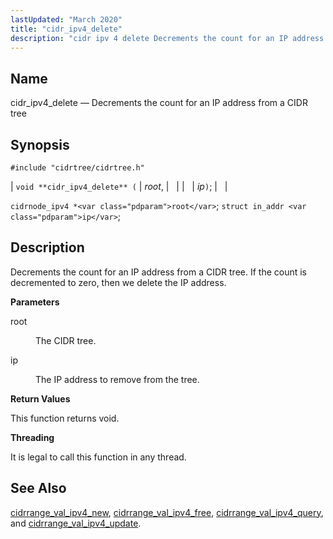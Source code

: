```yaml
---
lastUpdated: "March 2020"
title: "cidr_ipv4_delete"
description: "cidr ipv 4 delete Decrements the count for an IP address from a CIDR tree void cidr ipv 4 delete root ip cidrnode ipv 4 root struct in addr ip Decrements the count for an IP address from a CIDR tree If the count is decremented to zero then we..."
---
```


<a name="apis.cidr_ipv4_delete"></a> 
## Name

cidr_ipv4_delete — Decrements the count for an IP address from a CIDR tree

## Synopsis

`#include "cidrtree/cidrtree.h"`

| `void **cidr_ipv4_delete** (` | <var class="pdparam">root</var>, |   |
|   | <var class="pdparam">ip</var>`)`; |   |

`cidrnode_ipv4 *<var class="pdparam">root</var>`;
`struct in_addr <var class="pdparam">ip</var>`;<a name="idp48206960"></a> 
## Description

Decrements the count for an IP address from a CIDR tree. If the count is decremented to zero, then we delete the IP address.

**<a name="idp48208272"></a> Parameters**

<dl class="variablelist">

<dt>root</dt>

<dd>

The CIDR tree.

</dd>

<dt>ip</dt>

<dd>

The IP address to remove from the tree.

</dd>

</dl>

**<a name="idp48212832"></a> Return Values**

This function returns void.

**<a name="idp48213744"></a> Threading**

It is legal to call this function in any thread.

<a name="idp48214848"></a> 
## See Also

[cidrrange_val_ipv4_new](/momentum/3/3-api/apis-cidrrange-val-ipv-4-new), [cidrrange_val_ipv4_free](/momentum/3/3-api/apis-cidrrange-val-ipv-4-free), [cidrrange_val_ipv4_query](/momentum/3/3-api/apis-cidrrange-val-ipv-4-query), and [cidrrange_val_ipv4_update](/momentum/3/3-api/apis-cidrrange-val-ipv-4-update).
